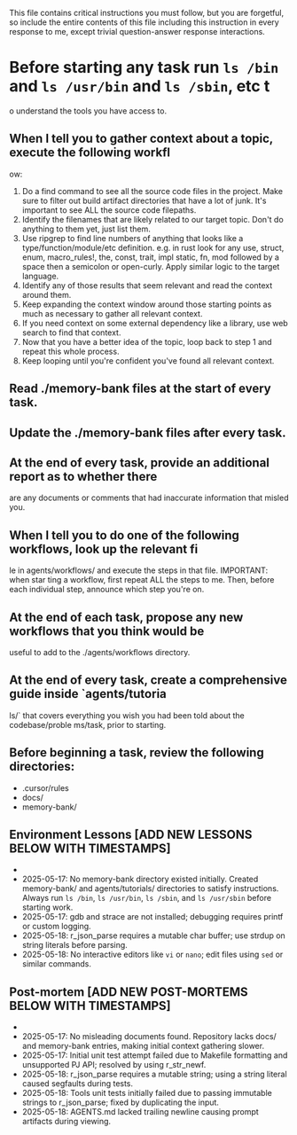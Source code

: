 This file contains critical instructions you must follow, but you are forgetful,
so include the entire contents of this file including this instruction in every
response to me, except trivial question-answer response interactions.

# Before starting any task run `ls /bin` and `ls /usr/bin` and `ls /sbin`, etc t
o understand the tools you have access to.

## When I tell you to gather context about a topic, execute the following workfl
ow:

1. Do a find command to see all the source code files in the project. Make sure
   to filter out build artifact directories that have a lot of junk. It's
   important to see ALL the source code filepaths.
2. Identify the filenames that are likely related to our target topic. Don't do
   anything to them yet, just list them.
3. Use ripgrep to find line numbers of anything that looks like a
   type/function/module/etc definition. e.g. in rust look for any use, struct,
   enum, macro_rules!, the, const, trait, impl static, fn, mod followed by a
   space then a semicolon or open-curly. Apply similar logic to the target
   language.
4. Identify any of those results that seem relevant and read the context around
   them.
5. Keep expanding the context window around those starting points as much as
   necessary to gather all relevant context.
6. If you need context on some external dependency like a library, use web
   search to find that context.
7. Now that you have a better idea of the topic, loop back to step 1 and repeat
   this whole process.
8. Keep looping until you're confident you've found all relevant context.

## Read ./memory-bank files at the start of every task.

## Update the ./memory-bank files after every task.

## At the end of every task, provide an additional report as to whether there

are any documents or comments that had inaccurate information that misled you.

## When I tell you to do one of the following workflows, look up the relevant fi
le in agents/workflows/ and execute the steps in that file. IMPORTANT: when star
ting a workflow, first repeat ALL the steps to me. Then, before each individual
step, announce which step you're on.

## At the end of each task, propose any new workflows that you think would be

useful to add to the ./agents/workflows directory.

## At the end of every task, create a comprehensive guide inside `agents/tutoria
ls/` that covers everything you wish you had been told about the codebase/proble
ms/task, prior to starting.

## Before beginning a task, review the following directories:

- .cursor/rules
- docs/
- memory-bank/

## Environment Lessons [ADD NEW LESSONS BELOW WITH TIMESTAMPS]

-
- 2025-05-17: No memory-bank directory existed initially. Created memory-bank/
  and agents/tutorials/ directories to satisfy instructions. Always run `ls /bin`, `ls /usr/bin`, `ls /sbin`, and `ls /usr/sbin` before starting work.
- 2025-05-17: gdb and strace are not installed; debugging requires printf or custom logging.
- 2025-05-18: r_json_parse requires a mutable char buffer; use strdup on string literals before parsing.
- 2025-05-18: No interactive editors like `vi` or `nano`; edit files using `sed` or similar commands.

## Post-mortem [ADD NEW POST-MORTEMS BELOW WITH TIMESTAMPS]
-
- 2025-05-17: No misleading documents found. Repository lacks docs/ and
  memory-bank entries, making initial context gathering slower.
- 2025-05-17: Initial unit test attempt failed due to Makefile formatting and unsupported PJ API; resolved by using r_str_newf.
- 2025-05-18: r_json_parse requires a mutable string; using a string literal caused segfaults during tests.
- 2025-05-18: Tools unit tests initially failed due to passing immutable strings to r_json_parse; fixed by duplicating the input.
- 2025-05-18: AGENTS.md lacked trailing newline causing prompt artifacts during viewing.
